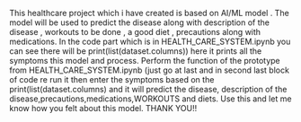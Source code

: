 This healthcare project which i have created is based on AI/ML model . The model will be used to predict the disease along with description of the disease , workouts to be done , a good diet , precautions along with medications.
In the code part which is in HEALTH_CARE_SYSTEM.ipynb you can see there will be print(list(dataset.columns)) here it prints all the symptoms this model and process.
Perform the function of the prototype from HEALTH_CARE_SYSTEM.ipynb (just go at last and in second last block of code re run it then enter the symptoms based on the print(list(dataset.columns) and it will predict the  disease, description of the disease,precautions,medications,WORKOUTS and diets.
Use this and let me know how you felt about this model. THANK YOU!!

